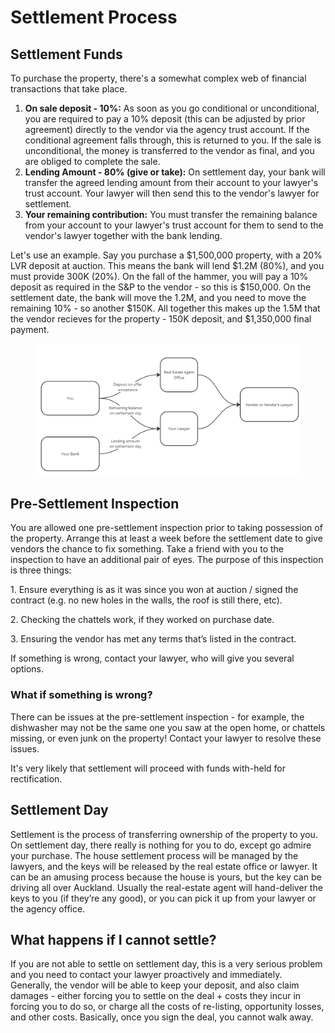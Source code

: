# Settlement Process



## Settlement Funds

To purchase the property, there's a somewhat complex web of financial transactions that take place.&#x20;

1. **On sale deposit - 10%:** As soon as you go conditional or unconditional, you are required to pay a 10% deposit (this can be adjusted by prior agreement) directly to the vendor via the agency trust account. If the conditional agreement falls through, this is returned to you. If the sale is unconditional, the money is transferred to the vendor as final, and you are obliged to complete the sale.
2. **Lending Amount - 80% (give or take):** On settlement day, your bank will transfer the agreed lending amount from their account to your lawyer's trust account. Your lawyer will then send this to the vendor's lawyer for settlement.
3. **Your remaining contribution:** You must transfer the remaining balance from your account to your lawyer's trust account for them to send to the vendor's lawyer together with the bank lending.

Let's use an example. Say you purchase a $1,500,000 property, with a 20% LVR deposit at auction. This means the bank will lend $1.2M (80%), and you must provide 300K (20%). On the fall of the hammer, you will pay a 10% deposit as required in the S\&P to the vendor - so this is $150,000. On the settlement date, the bank will move the 1.2M, and you need to move the remaining 10% - so another $150K. All together this makes up the 1.5M that the vendor recieves for the property - 150K deposit, and $1,350,000 final payment.

<figure><img src="../.gitbook/assets/image (23).png" alt=""><figcaption></figcaption></figure>

## Pre-Settlement Inspection

You are allowed one pre-settlement inspection prior to taking possession of the property. Arrange this at least a week before the settlement date to give vendors the chance to fix something. Take a friend with you to the inspection to have an additional pair of eyes. The purpose of this inspection is three things:

1\.       Ensure everything is as it was since you won at auction / signed the contract (e.g. no new holes in the walls, the roof is still there, etc).

2\.       Checking the chattels work, if they worked on purchase date.

3\.       Ensuring the vendor has met any terms that’s listed in the contract.

If something is wrong, contact your lawyer, who will give you several options.

### What if something is wrong?

There can be issues at the pre-settlement inspection - for example, the dishwasher may not be the same one you saw at the open home, or chattels missing, or even junk on the property! Contact your lawyer to resolve these issues.&#x20;

It's very likely that settlement will proceed with funds with-held for rectification.&#x20;

## Settlement Day

Settlement is the process of transferring ownership of the property to you. On settlement day, there really is nothing for you to do, except go admire your purchase. The house settlement process will be managed by the lawyers, and the keys will be released by the real estate office or lawyer. It can be an amusing process because the house is yours, but the key can be driving all over Auckland. Usually the real-estate agent will hand-deliver the keys to you (if they’re any good), or you can pick it up from your lawyer or the agency office.

## What happens if I cannot settle?

If you are not able to settle on settlement day, this is a very serious problem and you need to contact your lawyer proactively and immediately. Generally, the vendor will be able to keep your deposit, and also claim damages - either forcing you to settle on the deal + costs they incur in forcing you to do so, or charge all the costs of re-listing, opportunity losses, and other costs. Basically, once you sign the deal, you cannot walk away.
